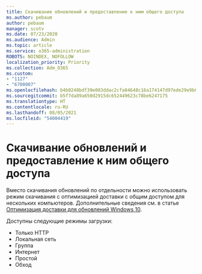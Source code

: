 ```yaml
---
title: Скачивание обновлений и предоставление к ним общего доступа
ms.author: pebaum
author: pebaum
manager: scotv
ms.date: 07/23/2020
ms.audience: Admin
ms.topic: article
ms.service: o365-administration
ROBOTS: NOINDEX, NOFOLLOW
localization_priority: Priority
ms.collection: Adm_O365
ms.custom:
- "1127"
- "6700007"
ms.openlocfilehash: b4b0248bdf39e083ddac2cfa84648c16a174147d97ede29e9b62e65ffd33d9f5
ms.sourcegitcommit: b5f7da89a650d2915dc652449623c78be6247175
ms.translationtype: HT
ms.contentlocale: ru-RU
ms.lasthandoff: 08/05/2021
ms.locfileid: "54004419"
---
```

# <a name="download-and-share-updates"></a>Скачивание обновлений и предоставление к ним общего доступа

Вместо скачивания обновлений по отдельности можно использовать режим скачивания с оптимизацией доставки с общим доступом для нескольких компьютеров. Дополнительные сведения см. в статье [Оптимизация доставки для обновлений Windows 10](https://docs.microsoft.com/windows/deployment/update/waas-delivery-optimization).  

Доступны следующие режимы загрузки:  
- Только HTTP  
- Локальная сеть  
- Группа  
- Интернет  
- Простой  
- Обход